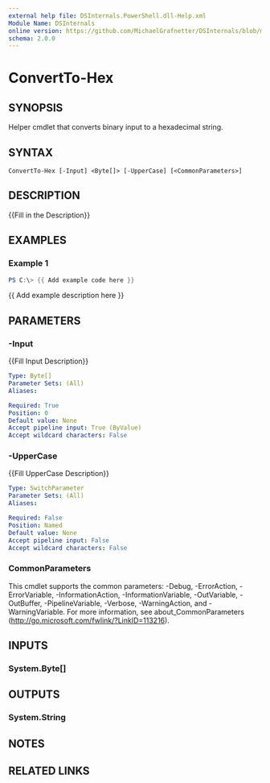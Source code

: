 ```yaml
---
external help file: DSInternals.PowerShell.dll-Help.xml
Module Name: DSInternals
online version: https://github.com/MichaelGrafnetter/DSInternals/blob/master/Documentation/PowerShell/ConvertTo-Hex.md
schema: 2.0.0
---
```


# ConvertTo-Hex

## SYNOPSIS
Helper cmdlet that converts binary input to a hexadecimal string.

## SYNTAX

```
ConvertTo-Hex [-Input] <Byte[]> [-UpperCase] [<CommonParameters>]
```

## DESCRIPTION
{{Fill in the Description}}

## EXAMPLES

### Example 1
```powershell
PS C:\> {{ Add example code here }}
```

{{ Add example description here }}

## PARAMETERS

### -Input
{{Fill Input Description}}

```yaml
Type: Byte[]
Parameter Sets: (All)
Aliases:

Required: True
Position: 0
Default value: None
Accept pipeline input: True (ByValue)
Accept wildcard characters: False
```

### -UpperCase
{{Fill UpperCase Description}}

```yaml
Type: SwitchParameter
Parameter Sets: (All)
Aliases:

Required: False
Position: Named
Default value: None
Accept pipeline input: False
Accept wildcard characters: False
```

### CommonParameters
This cmdlet supports the common parameters: -Debug, -ErrorAction, -ErrorVariable, -InformationAction, -InformationVariable, -OutVariable, -OutBuffer, -PipelineVariable, -Verbose, -WarningAction, and -WarningVariable. For more information, see about_CommonParameters (http://go.microsoft.com/fwlink/?LinkID=113216).

## INPUTS

### System.Byte[]
## OUTPUTS

### System.String
## NOTES

## RELATED LINKS
